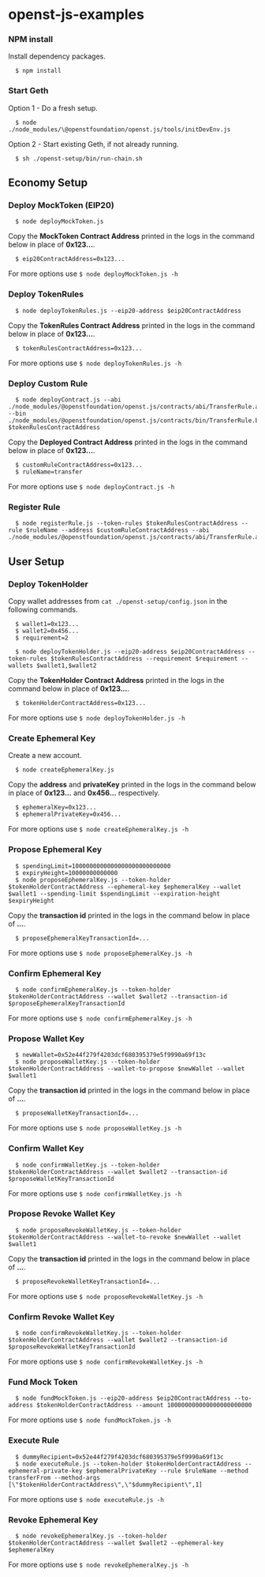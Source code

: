 # openst-js-examples

### NPM install
Install dependency packages.
```
  $ npm install
```

### Start Geth
Option 1 - Do a fresh setup.
```
  $ node ./node_modules/\@openstfoundation/openst.js/tools/initDevEnv.js 
```

Option 2 - Start existing Geth, if not already running.
```
  $ sh ./openst-setup/bin/run-chain.sh
```

## Economy Setup

### Deploy MockToken (EIP20)
```
  $ node deployMockToken.js
```

Copy the **MockToken Contract Address** printed in the logs in the command below in place of **0x123...**.

```
  $ eip20ContractAddress=0x123...
```

For more options use `$ node deployMockToken.js -h`


### Deploy TokenRules
```
  $ node deployTokenRules.js --eip20-address $eip20ContractAddress
```

Copy the **TokenRules Contract Address** printed in the logs in the command below in place of **0x123...**.

```
  $ tokenRulesContractAddress=0x123...
```

For more options use `$ node deployTokenRules.js -h`

### Deploy Custom Rule
```
  $ node deployContract.js --abi ./node_modules/@openstfoundation/openst.js/contracts/abi/TransferRule.abi --bin ./node_modules/@openstfoundation/openst.js/contracts/bin/TransferRule.bin $tokenRulesContractAddress

```

Copy the **Deployed Contract Address** printed in the logs in the command below in place of **0x123...**.

```
  $ customRuleContractAddress=0x123...
  $ ruleName=transfer
```

For more options use `$ node deployContract.js -h`

### Register Rule

```
  $ node registerRule.js --token-rules $tokenRulesContractAddress --rule $ruleName --address $customRuleContractAddress --abi ./node_modules/@openstfoundation/openst.js/contracts/abi/TransferRule.abi
```

## User Setup

### Deploy TokenHolder
Copy wallet addresses from `cat ./openst-setup/config.json` in the following commands.

```
  $ wallet1=0x123...
  $ wallet2=0x456...
  $ requirement=2
```
```
  $ node deployTokenHolder.js --eip20-address $eip20ContractAddress --token-rules $tokenRulesContractAddress --requirement $requirement --wallets $wallet1,$wallet2
```
Copy the **TokenHolder Contract Address** printed in the logs in the command below in place of **0x123...**.

```
  $ tokenHolderContractAddress=0x123...
```

For more options use `$ node deployTokenHolder.js -h`

### Create Ephemeral Key
Create a new account.
```
  $ node createEphemeralKey.js
```
Copy the **address** and **privateKey** printed in the logs in the command below in place of **0x123...** and **0x456...** respectively.
```
  $ ephemeralKey=0x123...
  $ ephemeralPrivateKey=0x456...
```

For more options use `$ node createEphemeralKey.js -h`

### Propose Ephemeral Key
```
  $ spendingLimit=1000000000000000000000000000
  $ expiryHeight=10000000000000
  $ node proposeEphemeralKey.js --token-holder $tokenHolderContractAddress --ephemeral-key $ephemeralKey --wallet $wallet1 --spending-limit $spendingLimit --expiration-height $expiryHeight
```

Copy the **transaction id** printed in the logs in the command below in place of **...**.
```
  $ proposeEphemeralKeyTransactionId=...
```

For more options use `$ node proposeEphemeralKey.js -h`

### Confirm Ephemeral Key
```
  $ node confirmEphemeralKey.js --token-holder $tokenHolderContractAddress --wallet $wallet2 --transaction-id $proposeEphemeralKeyTransactionId
```

For more options use `$ node confirmEphemeralKey.js -h`

### Propose Wallet Key
```
  $ newWallet=0x52e44f279f4203dcf680395379e5f9990a69f13c
  $ node proposeWalletKey.js --token-holder $tokenHolderContractAddress --wallet-to-propose $newWallet --wallet $wallet1
```

Copy the **transaction id** printed in the logs in the command below in place of **...**.
```
  $ proposeWalletKeyTransactionId=...
```

For more options use `$ node proposeWalletKey.js -h`

### Confirm Wallet Key
```
  $ node confirmWalletKey.js --token-holder $tokenHolderContractAddress --wallet $wallet2 --transaction-id $proposeWalletKeyTransactionId
```

For more options use `$ node confirmWalletKey.js -h`

### Propose Revoke Wallet Key
```
  $ node proposeRevokeWalletKey.js --token-holder $tokenHolderContractAddress --wallet-to-revoke $newWallet --wallet $wallet1
```

Copy the **transaction id** printed in the logs in the command below in place of **...**.

```
  $ proposeRevokeWalletKeyTransactionId=...
```

For more options use `$ node proposeRevokeWalletKey.js -h`

### Confirm Revoke Wallet Key
```
  $ node confirmRevokeWalletKey.js --token-holder $tokenHolderContractAddress --wallet $wallet2 --transaction-id $proposeRevokeWalletKeyTransactionId
```

For more options use `$ node confirmRevokeWalletKey.js -h`

### Fund Mock Token
```
  $ node fundMockToken.js --eip20-address $eip20ContractAddress --to-address $tokenHolderContractAddress --amount 100000000000000000000000
```

For more options use `$ node fundMockToken.js -h`

### Execute Rule
```
  $ dummyRecipient=0x52e44f279f4203dcf680395379e5f9990a69f13c
  $ node executeRule.js --token-holder $tokenHolderContractAddress --ephemeral-private-key $ephemeralPrivateKey --rule $ruleName --method transferFrom --method-args [\"$tokenHolderContractAddress\",\"$dummyRecipient\",1]
```

For more options use `$ node executeRule.js -h`

### Revoke Ephemeral Key
```
  $ node revokeEphemeralKey.js --token-holder $tokenHolderContractAddress --wallet $wallet2 --ephemeral-key $ephemeralKey
```

For more options use `$ node revokeEphemeralKey.js -h`
